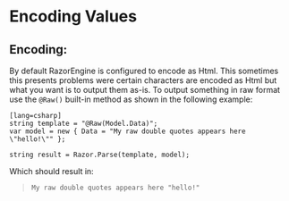 ﻿# Encoding Values

## Encoding:
By default RazorEngine is configured to encode as Html. This sometimes this presents problems were certain characters are encoded as Html but what you want is to output them as-is. To output something in raw format use the `@Raw()` built-in method as shown in the following example:

    [lang=csharp]
    string template = "@Raw(Model.Data)";
    var model = new { Data = "My raw double quotes appears here \"hello!\"" };

    string result = Razor.Parse(template, model);

Which should result in:

> `My raw double quotes appears here "hello!"`